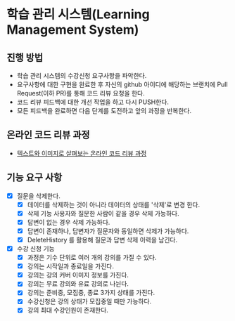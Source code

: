 # 학습 관리 시스템(Learning Management System)
## 진행 방법
* 학습 관리 시스템의 수강신청 요구사항을 파악한다.
* 요구사항에 대한 구현을 완료한 후 자신의 github 아이디에 해당하는 브랜치에 Pull Request(이하 PR)를 통해 코드 리뷰 요청을 한다.
* 코드 리뷰 피드백에 대한 개선 작업을 하고 다시 PUSH한다.
* 모든 피드백을 완료하면 다음 단계를 도전하고 앞의 과정을 반복한다.

## 온라인 코드 리뷰 과정
* [텍스트와 이미지로 살펴보는 온라인 코드 리뷰 과정](https://github.com/next-step/nextstep-docs/tree/master/codereview)

## 기능 요구 사항
- [x] 질문을 삭제한다.
  - [x] 데이터를 삭제하는 것이 아니라 데이터의 상태를 '삭제'로 변경 한다.
  - [x] 삭제 기능 사용자와 질문한 사람이 같을 경우 삭제 가능하다.
  - [x] 답변이 없는 경우 삭제 가능하다.
  - [x] 답변이 존재하나, 답변자가 질문자와 동일하면 삭제가 가능하다.
  - [x] DeleteHistory 를 활용해 질문과 답변 삭제 이력을 남긴다.
- [x] 수강 신청 기능
  - [x] 과정은 기수 단위로 여러 개의 강의를 가질 수 있다.
  - [x] 강의는 시작일과 종료일을 가진다.
  - [x] 강의는 강의 커버 이미지 정보를 가진다. 
  - [x] 강의는 무료 강의와 유료 강의로 나뉜다.
  - [x] 강의는 준비중, 모집중, 종료 3가지 상태를 가진다.
  - [x] 수강신청은 강의 상태가 모집중일 때만 가능하다.
  - [x] 강의 최대 수강인원이 존재한다.
